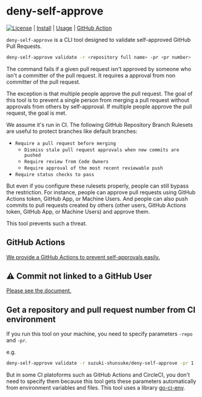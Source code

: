 # deny-self-approve

[![License](http://img.shields.io/badge/license-mit-blue.svg?style=flat-square)](https://raw.githubusercontent.com/suzuki-shunsuke/deny-self-approve/main/LICENSE) | [Install](INSTALL.md) | [Usage](USAGE.md) | [GitHub Action](https://github.com/suzuki-shunsuke/deny-self-approve-action)

`deny-self-approve` is a CLI tool designed to validate self-approved GitHub Pull Requests.

```sh
deny-self-approve validate -r <repository full name> -pr <pr number>
```

The command fails if a given pull request isn't approved by someone who isn't a committer of the pull request.
It requires a approval from non committer of the pull request.

The exception is that multiple people approve the pull request.
The goal of this tool is to prevent a single person from merging a pull request without approvals from others by self-approval.
If multiple people approve the pull request, the goal is met.

We assume it's run in CI.
The following GitHub Repository Branch Rulesets are useful to protect branches like default branches:

- `Require a pull request before merging`
  - `Dismiss stale pull request approvals when new commits are pushed`
  - `Require review from Code Owners`
  - `Require approval of the most recent reviewable push`
- `Require status checks to pass`

But even if you configure these rulesets properly, people can still bypass the restriction.
For instance, people can approve pull requests using GitHub Actions token, GitHub App, or Machine Users.
And people can also push commits to pull requests created by others (other users, GitHub Actions token, GitHub App, or Machine Users) and approve them.

This tool prevents such a threat.

## GitHub Actions

[We provide a GitHub Actions to prevent self-approvals easily.](https://github.com/suzuki-shunsuke/deny-self-approve-action)

## :warning: Commit not linked to a GitHub User

[Please see the document.](docs/001.md)

## Get a repository and pull request number from CI environment

If you run this tool on your machine, you need to specify parameters `-repo` and `-pr`.

e.g.

```sh
deny-self-approve validate -r suzuki-shunsuke/deny-self-approve -pr 1
```

But in some CI platoforms such as GitHub Actions and CircleCI, you don't need to specify them because this tool gets these parameters automatically from environment variables and files.
This tool uses a library [go-ci-env](https://github.com/suzuki-shunsuke/go-ci-env).
